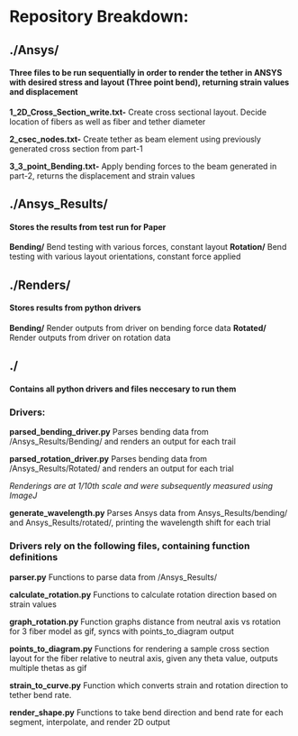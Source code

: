

# Repository Breakdown:

## ./Ansys/
####    Three files to be run sequentially in order to render the tether in ANSYS with desired stress and layout (Three point bend), returning strain values and displacement 

**1_2D_Cross_Section_write.txt-**
    Create cross sectional layout. Decide location of fibers as well as fiber and tether diameter

**2_csec_nodes.txt-**
    Create tether as beam element using previously generated cross section from part-1

**3_3_point_Bending.txt-**
    Apply bending forces to the beam generated in part-2, returns the displacement and strain values



## ./Ansys_Results/
####    Stores the results from test run for Paper

**Bending/**    Bend testing with various forces, constant layout
**Rotation/**   Bend testing with various layout orientations, constant force applied



## ./Renders/
####     Stores results from python drivers

**Bending/**    Render outputs from driver on bending force data 
**Rotated/**    Render outputs from driver on rotation data



## ./
####    Contains all python drivers and files neccesary to run them

### Drivers:

**parsed_bending_driver.py**
    Parses bending data from /Ansys_Results/Bending/ and renders an output for each trail

**parsed_rotation_driver.py**
    Parses bending data from /Ansys_Results/Rotated/ and renders an output for each trial

*Renderings are at 1/10th scale and were subsequently measured using ImageJ*


**generate_wavelength.py**
    Parses Ansys data from Ansys_Results/bending/ and Ansys_Results/rotated/, printing the wavelength shift for each trial


### Drivers rely on the following files, containing function definitions


**parser.py**
    Functions to parse data from  /Ansys_Results/

**calculate_rotation.py**
    Functions to calculate rotation direction based on strain values

**graph_rotation.py** 
    Function graphs distance from neutral axis vs rotation for 3 fiber model as gif, syncs with points_to_diagram output

**points_to_diagram.py** 
    Functions for rendering a sample cross section layout for the fiber relative to neutral axis, given any theta value, outputs multiple thetas as gif

**strain_to_curve.py**
    Function which converts strain and rotation direction to tether bend rate. 

**render_shape.py**
    Functions to take bend direction and bend rate for each segment, interpolate, and render 2D output 






